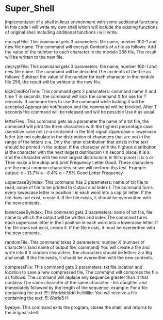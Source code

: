# Super_Shell
Implementaion of a shell in linux environment with some additional functions
In this code i will write my own shell which will include the existing functions of original shell including additional functions i will write.

encryptFile:
This command gets 3 parameters: file name, number 100-1 and new file name. The command will encrypt
Contents of a file as follows: Add the value of the number to each character in the modulo 256 file,
The result will be written to the new file.

decryptFile:
This command gets 3 parameters: file name, number 100-1 and new file name. The command will be decoded
The contents of the file as follows: Subtract the value of the number for each character in the modulo file
256, the result will be written to the new file.

lockCmdForTime:
This command gets 2 parameters: command name X and time T in seconds, the command will lock the command
X for use for T seconds. If someone tries to use the command while locking it will be accepted
Appropriate notification and the command will be blocked. After T seconds the command will be released and will be possible
Use it as usual.

letterFreq:
This command gets as a parameter the name of a txt file, the command will print the three characters with
the highest percentage case (sensitive case not (z-a contained in the file) signal
Uppercase = lowercase letter (do not calculate in the distribution of characters that are not in the range of the letters z-a.
Only the letter distribution that exists in the text should be printed in the output.
If the character with the highest distribution is the character with the next largest distribution
(In second place) it is a and the character with the next largest distribution( in third place) it is o or i
Then make a line drop and print Frequency Letter Good.
These characters are the most common characters so we will perform this test.
Example output:
e - 13.7%
a - 8.4%
o - 7.5%
Good Letter Frequency

 uppercaseByIndex:
This command has 3 parameters: name of txt file to read, name of file to be printed to
Output and Index I. The command turns every lowercase letter in position I in each word into a capital letter.
If the file does not exist, create it.
If the file exists, it should be overwritten with the new contents.


 lowercaseByIndex:
This command gets 3 parameters: name of txt file, file name to which the output will be written and index
The command turns each uppercase letter in the I position in each word into a lowercase letter.
If the file does not exist, create it.
If the file exists, it must be overwritten with the new contents.

 randomFile:
This command takes 2 parameters: number X (number of characters (and name of output file, command)
You will create a file and write into it X random characters, the characters should be letters z-a
Big and small.
If the file exists, it should be overwritten with the new contents.

 compressFile: 
This command gets 2 parameters, txt file location and location to save a new compressed file,
The command will compress the file as follows: The command will replace any sequence greater than 4 that contains
The same character of the same character - his daughter and immediately followed by the length of the sequence.
example:
For a file containing the text !!!!! Worldddddd hellllllllo:
You will receive a file containing the text: 5! World6 H

 byebye:
This command exits the program, closes the shell, and returns to the original shell.
